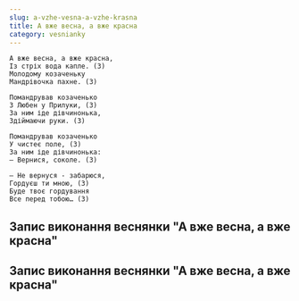 ```yaml
---
slug: a-vzhe-vesna-a-vzhe-krasna
title: А вже весна, а вже красна
category: vesnianky
---
```

```
А вже весна, а вже красна,
Із стріх вода капле. (3)
Молодому козаченьку
Мандрівочка пахне. (3)
```

```
Помандрував козаченько
З Любен у Прилуки, (3)
За ним іде дівчинонька,
Здіймаючи руки. (3)
```

```
Помандрував козаченько
У чистеє поле, (3)
За ним іде дівчинонька:
— Вернися, соколе. (3)
```

```
— Не вернуся - забарюся,
Гордуєш ти мною, (3)
Буде твоє гордування
Все перед тобою… (3)
```

## Запис виконання веснянки "А вже весна, а вже красна"

<YoutubeIframe id="vuhAD5R1riw" className="md:w-4/5" />

## Запис виконання веснянки "А вже весна, а вже красна"

<YoutubeIframe id="FdElgl3DyQw" className="md:w-4/5" />
